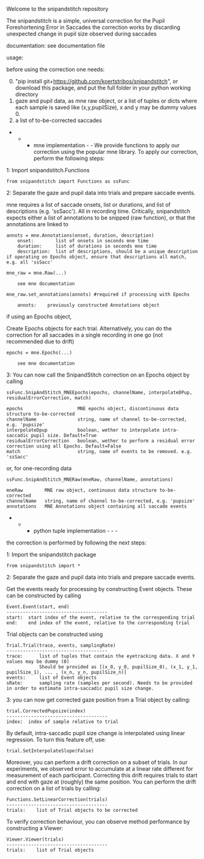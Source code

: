 Welcome to the snipandstitch repository

The snipandstitch is a simple, universal correction for the Pupil Foreshortening Error in Saccades
the correction works by discarding unexpected change in pupil size observed during saccades

documentation:
see documentation file 

usage:

before using the correction one needs:

0. "pip install git+https://github.com/koertstribos/snipandstitch", or download this package, and put the full folder in your python working directory
1. gaze and pupil data, as mne raw object, or a list of tuples or dicts where each sample is saved like (x,y,pupilSize), x and y may be dummy values 0.
2. a list of to-be-corrected saccades

- - - mne implementation - -
We provide functions to apply our correction using the popular mne library. To apply our correction, perform the following steps:

1: Import snipandstitch.Functions

    from snipandstitch import Functions as ssFunc

2: Separate the gaze and pupil data into trials and prepare saccade events.

mne requires a list of saccade onsets, list or durations, and list of descriptions (e.g. 'ssSacc'). All in recording time. 
Critically, snipandstitch expects either a list of annotations to be snipped (raw function), or that the annotations are linked to 

    annots = mne.Annotations(onset, duration, description)
        onset:        list of onsets in seconds mne time
        duration:     list of durations in seconds mne time
        description:  list of descriptions, should be a unique description if operating on Epochs object, ensure that descriptions all match, e.g. all 'ssSacc'

    mne_raw = mne.Raw(...)
       
        see mne documentation 

    mne_raw.set_annotations(annots) #required if processing with Epochs

        annots:    previously constructed Annotations object

if using an Epochs object, 

Create Epochs objects for each trial. Alternatively, you can do the correction for all saccades in a single recording in one go (not recommended due to drift)

    epochs = mne.Epochs(...) 

        see mne documentation 

3: You can now call the SnipandStitch correction on an Epochs object by calling

    ssFunc.SnipAndStitch_MNEEpochs(epochs, channelName, interpolateDPup, residualErrorCorrection, match)

    epochs                    MNE epochs object, discontinuous data structure to-be-corrected
    channelName               string, name of channel to-be-corrected, e.g. 'pupsize'
    interpolateDpup           boolean, wether to interpolate intra-saccadic pupil size. Default=True
    residualErrorCorrection   boolean, wether to perform a residual error correction using all Epochs. Default=False
    match                     string, name of events to be removed. e.g. 'ssSacc'

or, for one-recording data

    ssFunc.SnipAndStitch_MNERaw(mneRaw, channelName, annotations)

    mneRaw        MNE raw object, continuous data structure to-be-corrected
    channelName   string, name of channel to-be-corrected, e.g. 'pupsize'
    annotations   MNE Annotations object containing all saccade events


- - - python tuple implementation - - -

the correction is performed by following the next steps:

1: Import the snipandstitch package

    from snipandstitch import *

2: Separate the gaze and pupil data into trials and prepare saccade events.

Get the events ready for processing by constructing Event objects. These can be constructed by calling

    Event.Event(start, end)
    -------------------------------------
    start:  start index of the event, relative to the corresponding trial
    end:    end index of the event, relative to the corresponding trial

Trial objects can be constructed using 
    
    Trial.Trial(trace, events, samplingRate)
    -------------------------------------
    trace:      list of tuples that contain the eyetracking data. X and Y values may be dummy (0)
                Should be provided as [(x_0, y_0, pupilSize_0), (x_1, y_1, pupilSize_1), ... , (x_n, y_n, pupilSize_n)]
    events:     list of Event objects 
    sRate:      sampling rate (samples per second). Needs to be provided in order to estimate intra-saccadic pupil size change.

3: you can now get corrected gaze position from a Trial object by calling:

    trial.CorrectedPupsize(index)
    -------------------------------------
    index:  index of sample relative to trial

By default, intra-saccadic pupil size change is interpolated using linear regression. To turn this feature off, use:

    trial.SetInterpolateSlope(False)

Moreover, you can perform a drift correction on a subset of trials. 
In our experiments, we observed error to accumulate at a linear rate different for measurement of each participant.
Correcting this drift requires trials to start and end with gaze at (roughly) the same position. 
You can perform the drift correction on a list of trials by calling:

    Functions.SetLinearCorrection(trials)
    -------------------------------------
    trials:    list of Trial objects to be corrected

To verify correction behaviour, you can observe method performance by constructing a Viewer:

    Viewer.Viewer(trials)
    -------------------------------------
    trials:    list of Trial objects

